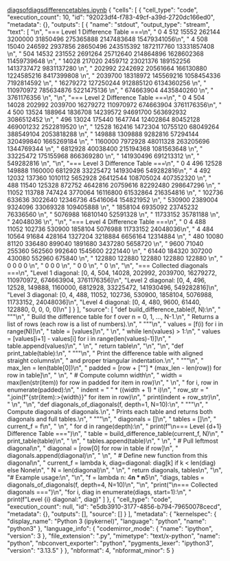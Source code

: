 [diagsofdiagsdifferencetables.ipynb](https://github.com/user-attachments/files/22199017/diagsofdiagsdifferencetables.ipynb)
{
 "cells": [
  {
   "cell_type": "code",
   "execution_count": 10,
   "id": "92023df4-f783-49cf-a39d-2720dc166ed0",
   "metadata": {},
   "outputs": [
    {
     "name": "stdout",
     "output_type": "stream",
     "text": [
      "\n",
      "=== Level 1 Difference Table ===\n",
      "          0           4         512       15552      262144     3200000    31850496   275365888  2147483648 15479341056\n",
      "                      4         508       15040      246592     2937856    28650496   243515392  1872117760 13331857408            \n",
      "                                504       14532      231552     2691264    25712640   214864896  1628602368 11459739648                        \n",
      "                                          14028      217020     2459712    23021376   189152256  1413737472  9831137280                                    \n",
      "                                                     202992     2242692    20561664   166130880  1224585216  8417399808                                                \n",
      "                                                                2039700    18318972   145569216  1058454336  7192814592                                                            \n",
      "                                                                           16279272   127250244   912885120  6134360256                                                                        \n",
      "                                                                                      110970972   785634876  5221475136                                                                                    \n",
      "                                                                                                  674663904  4435840260                                                                                                \n",
      "                                                                                                             3761176356                                                                                                            \n",
      "\n",
      "=== Level 2 Difference Table ===\n",
      "         0          4        504      14028     202992    2039700   16279272  110970972  674663904 3761176356\n",
      "                    4        500      13524     188964    1836708   14239572   94691700  563692932 3086512452           \n",
      "                             496      13024     175440    1647744   12402864   80452128  469001232 2522819520                      \n",
      "                                      12528     162416    1472304   10755120   68049264  388549104 2053818288                                 \n",
      "                                                149888    1309888    9282816   57294144  320499840 1665269184                                            \n",
      "                                                          1160000    7972928   48011328  263205696 1344769344                                                       \n",
      "                                                                     6812928   40038400  215194368 1081563648                                                                  \n",
      "                                                                               33225472  175155968  866369280                                                                             \n",
      "                                                                                         141930496  691213312                                                                                        \n",
      "                                                                                                    549282816                                                                                                   \n",
      "\n",
      "=== Level 3 Difference Table ===\n",
      "        0         4       496     12528    149888   1160000   6812928  33225472 141930496 549282816\n",
      "                  4       492     12032    137360   1010112   5652928  26412544 108705024 407352320          \n",
      "                          488     11540    125328    872752   4642816  20759616  82292480 298647296                    \n",
      "                                  11052    113788    747424   3770064  16116800  61532864 216354816                              \n",
      "                                           102736    633636   3022640  12346736  45416064 154821952                                        \n",
      "                                                     530900   2389004   9324096  33069328 109405888                                                  \n",
      "                                                              1858104   6935092  23745232  76336560                                                            \n",
      "                                                                        5076988  16810140  52591328                                                                      \n",
      "                                                                                 11733152  35781188                                                                                \n",
      "                                                                                           24048036                                                                                          \n",
      "\n",
      "=== Level 4 Difference Table ===\n",
      "       0        4      488    11052   102736   530900  1858104  5076988 11733152 24048036\n",
      "                4      484    10564    91684   428164  1327204  3218884  6656164 12314884         \n",
      "                       480    10080    81120   336480   899040  1891680  3437280  5658720                  \n",
      "                               9600    71040   255360   562560   992640  1545600  2221440                           \n",
      "                                       61440   184320   307200   430080   552960   675840                                    \n",
      "                                               122880   122880   122880   122880   122880                                             \n",
      "                                                             0        0        0        0                                                      \n",
      "                                                                      0        0        0                                                               \n",
      "                                                                               0        0                                                                        \n",
      "                                                                                        0                                                                                 \n",
      "\n",
      "=== Collected diagonals ===\n",
      "Level 1 diagonal: [0, 4, 504, 14028, 202992, 2039700, 16279272, 110970972, 674663904, 3761176356]\n",
      "Level 2 diagonal: [0, 4, 496, 12528, 149888, 1160000, 6812928, 33225472, 141930496, 549282816]\n",
      "Level 3 diagonal: [0, 4, 488, 11052, 102736, 530900, 1858104, 5076988, 11733152, 24048036]\n",
      "Level 4 diagonal: [0, 4, 480, 9600, 61440, 122880, 0, 0, 0, 0]\n"
     ]
    }
   ],
   "source": [
    "def build_difference_table(f, N):\n",
    "    \"\"\"\n",
    "    Build the difference table for f over n = 0, 1, ..., N-1.\n",
    "    Returns a list of rows (each row is a list of numbers).\n",
    "    \"\"\"\n",
    "    values = [f(i) for i in range(N)]\n",
    "    table = [values]\n",
    "    \n",
    "    while len(values) > 1:\n",
    "        values = [values[i+1] - values[i] for i in range(len(values)-1)]\n",
    "        table.append(values)\n",
    "    \n",
    "    return table\n",
    "\n",
    "\n",
    "def print_table(table):\n",
    "    \"\"\"\n",
    "    Print the difference table with aligned straight columns\n",
    "    and proper triangular indentation.\n",
    "    \"\"\"\n",
    "    max_len = len(table[0])\n",
    "    padded = [row + [\"\"] * (max_len - len(row)) for row in table]\n",
    "    \n",
    "    # Compute column width\n",
    "    width = max(len(str(item)) for row in padded for item in row)\n",
    "    \n",
    "    for i, row in enumerate(padded):\n",
    "        indent = \" \" * ((width + 1) * i)\n",
    "        row_str = \" \".join(f\"{str(item):>{width}}\" for item in row)\n",
    "        print(indent + row_str)\n",
    "        \n",
    "\n",
    "def diagonals_of_diagonals(f, depth=1, N=10):\n",
    "    \"\"\"\n",
    "    Compute diagonals of diagonals.\n",
    "    Prints each table and returns both diagonals and full tables.\n",
    "    \"\"\"\n",
    "    diagonals = []\n",
    "    tables = []\n",
    "    current_f = f\n",
    "    \n",
    "    for d in range(depth):\n",
    "        print(f\"\\n=== Level {d+1} Difference Table ===\")\n",
    "        table = build_difference_table(current_f, N)\n",
    "        print_table(table)\n",
    "        \n",
    "        tables.append(table)\n",
    "        \n",
    "        # Pull leftmost diagonal\n",
    "        diagonal = [row[0] for row in table if row]\n",
    "        diagonals.append(diagonal)\n",
    "        \n",
    "        # Define new function from this diagonal\n",
    "        current_f = lambda k, diag=diagonal: diag[k] if k < len(diag) else None\n",
    "        N = len(diagonal)\n",
    "    \n",
    "    return diagonals, tables\n",
    "\n",
    "# Example usage:\n",
    "\n",
    "f = lambda n: 4**n * n**5\n",
    "diags, tables = diagonals_of_diagonals(f, depth=4, N=10)\n",
    "\n",
    "print(\"\\n=== Collected diagonals ===\")\n",
    "for i, diag in enumerate(diags, start=1):\n",
    "    print(f\"Level {i} diagonal:\", diag)"
   ]
  },
  {
   "cell_type": "code",
   "execution_count": null,
   "id": "e5db3910-3177-4856-b794-79650078cecd",
   "metadata": {},
   "outputs": [],
   "source": []
  }
 ],
 "metadata": {
  "kernelspec": {
   "display_name": "Python 3 (ipykernel)",
   "language": "python",
   "name": "python3"
  },
  "language_info": {
   "codemirror_mode": {
    "name": "ipython",
    "version": 3
   },
   "file_extension": ".py",
   "mimetype": "text/x-python",
   "name": "python",
   "nbconvert_exporter": "python",
   "pygments_lexer": "ipython3",
   "version": "3.13.5"
  }
 },
 "nbformat": 4,
 "nbformat_minor": 5
}
